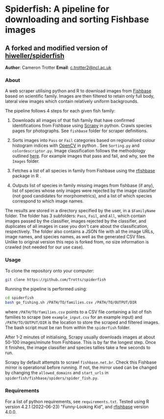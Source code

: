 # Spiderfish: A pipeline for downloading and sorting Fishbase images
## A forked and modified version of [hiweller/spiderfish](https://github.com/hiweller/spiderfish)

**Author**: Cameron Trotter
**Email**: c.trotter2@ncl.ac.uk

### About

A web scraper utilising python and R to download images from [Fishbase](https://fishbase.org) based on scientific family. Images are then filtered to retain only full body, lateral view images which contain relatively uniform backgrounds.

The pipeline follows 4 steps for each given fish family:

1) Downloads all images of that fish family that have confirmed identifications from Fishbase using [Scrapy](https://scrapy.org/) in python. Crawls species pages for photographs. See `fishbase` folder for scraper definitions.

2) Sorts images into `Pass` or `Fail` categories based on regionalised colour histogram indices with [OpenCV](https://opencv.org/) in python . See `Sorting.py` and `colordescriptor.py`. Image classification follows the methodology outlined [here](https://pyimagesearch.com/2014/12/01/complete-guide-building-image-search-engine-python-opencv/). For example images that pass and fail, and why, see the `Images` folder.

3) Fetches a list of all species in family from Fishbase using the [rfishbase](https://github.com/ropensci/rfishbase) package in R .

4) Outputs list of species in family missing images from fishbase (if any), list of species whose only images were rejected by the image classifier (not good candidates for morphometrics), and a list of which species correspond to which image names.

The results are stored in a directory specified by the user, in a `$FamilyName` folder. The folder has 3 subfolders: `Pass`, `Fail`, and `All`, which contain images passed by the classifier, images rejected by the classifier, and duplicates of all images in case you don't care about the classification, respectively. The folder also contains a JSON file with all the image URLs, image names, and species names, as well as the generated CSV files. Unlike to original version this repo is forked from, no size information is crawled (not needed for our use case).

### Usage

To clone the repository onto your computer:
```bash
git clone https://github.com/Trotts/spiderfish
```

Running the pipeline is performed using:

```bash
cd spiderfish
bash go_fishing.sh /PATH/TO/families.csv /PATH/TO/OUTPUT/DIR
```

where `/PATH/TO/families.csv` points to a CSV file containing a list of fish families to scrape (see `example_input.csv` for an example input) and `/PATH/TO/OUTPUT/DIR` is the location to store the scraped and filtered images. The bash script must be ran from within the `spiderfish` folder.

After 1-2 minutes of initialising, Scrapy usually downloads images at about 50-100 images/minute from Fishbase. This is by far the longest step. Once it finishes, the image classifier and species tallies take a few seconds to run.

Scrapy by default attempts to scrawl `fishbase.net.br`. Check this Fishbase mirror is operational before running. If not, the mirror used can be changed by changing the `allowed_domains` and `start_urls` in `spiderfish/fishbase/spiders/spider_fish.py`. 

### Requirements

For a list of python requirements, see `requirements.txt`. 
Tested using R version 4.2.1 (2022-06-23) "Funny-Looking Kid", and [rfishbase](https://cran.r-project.org/web/packages/rfishbase/rfishbase.pdf) version 4.0.0.